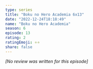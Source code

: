 ```yaml
---
type: series
title: "Boku no Hero Academia 6x13"
date: "2022-12-24T18:18:49"
name: "Boku no Hero Academia"
season: 6
episode: 13
rating: 2
ratingEmoji: ⭐️⭐️
share: false
---
```


_[No review was written for this episode]_
